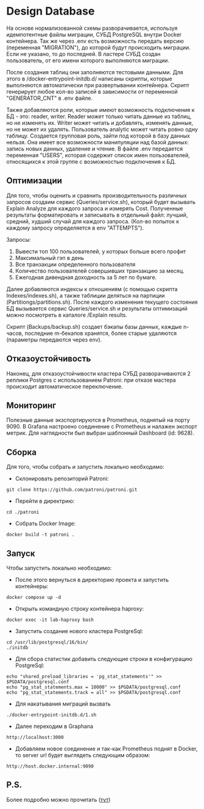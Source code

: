 # Design Database

На основе нормализованной схемы разворачивается, используя идемпотентные файлы миграции, СУБД PostgreSQL внутри Docker контейнера. Так же через .env есть возможность передать версию (переменная "MIGRATION"), до которой будут происходить миграции. Если не указано, то до последней. В ластере СУБД создан пользователь, от его имени которого выполняются миграции.

После создания таблиц они заполняются тестовыми данными. Для этого в /docker-entrypoint-initdb.d/ написаны скрипты, которые выполняются автоматически при развертывании контейнера. Скрипт генерирует любое кол-во записей в зависимости от переменной "GENERATOR_CNT" в .env файле.

Также добавляются роли, которые имеют возможность подключения к
БД - это: reader, writer. Reader может только читать данные из таблиц, но не изменять их. Writer может читать и добавлять, изменять данные, но не может их удалять. Пользователь analytic может читать ровно одну таблицу. Создается групповая роль, зайти под которой в базу данных нельзя. Она имеет все возможности манипуляции над базой данных: запись новых данных, удаление и чтение. В файле .env передается переменная "USERS", которая содержит список имен пользователей, относящихся к этой группе с возможностью подключения к БД.

## Оптимизации

Для того, чтобы оценить и сравнить производительность различных запросов создаим сервис (Queries/service.sh), который будет вызывать Explain Analyze для каждого запроса и измерять Cost. Полученные результаты форматировать и записывать в отдельный файл: лучший, средний, худший случай для каждого запроса. (Кол-во попыток к каждому запросу определяется в env "ATTEMPTS").

Запросы:
1. Вывести топ 100 пользователей, у которых больше всего профит
2. Максимальный гэп в день
3. Все транзакции определенного пользователя
4. Количество пользователей совершивших транзакцию за месяц.
5. Ежегодная дивендная доходность за 5 лет по бумаге.

Далее добавляются индексы к отношениям (с помощью скрипта Indexes/indexes.sh), а также таблиции деляться на партиции (Partitiongs/partitions.sh). После каждого изменения текущего состояния БД вызывается сервис Queries/service.sh и результаты оптимизаций можно посмотреть в каталоге /Explain results.

Скрипт (Backups/backup.sh) создает бэкапы базы данных, каждые n-часов, последние m-бекапов хранятся, более старые удаляются (параметры передаются через env).

## Отказоустойчивость
Наконец, для отказоустойчивости кластера СУБД разворачиваются 2 реплики Postgres с использованием Patroni: при отказе мастера происходит автоматическое переключение.

## Мониторинг
Полезные данные экзспортируются в Prometheus, поднятый на порту 9090. В Grafana настроено соединение с Prometheus и налажен экспорт метрик. Для наглядности был выбран шаблонный Dashboard (id: 9628).


## Сборка
Для того, чтобы собрать и запустить локально необходимо:
* Склонировать репозиторий Patroni: 
```
git clone https://github.com/patroni/patroni.git
```

* Перейти в директрию: 
```
cd ./patroni
```

* Собрать Docker Image: 
```
docker build -t patroni .
```

## Запуск
Чтобы запустить локально необходимо:
* После этого вернуться в директорию проекта и запустить контейнеры: 
```
docker compose up -d
```

* Открыть командную строку контейнера haproxy: 
```
docker exec -it lab-haproxy bash
```

* Запустить создание нового кластера PostgreSql: 
```
cd /usr/lib/postgresql/16/bin/
./initdb
```

* Для сбора статистик добавить следующие строки в конфигурацию PostgreSql:
```
echo "shared_preload_libraries = 'pg_stat_statements'" >> $PGDATA/postgresql.conf
echo "pg_stat_statements.max = 10000" >> $PGDATA/postgresql.conf
echo "pg_stat_statements.track = all" >> $PGDATA/postgresql.conf

```
* Для накатывания миграций вызвать
```
./docker-entrypoint-initdb.d/1.sh
```

* Далее переходим в Graphana
```
http://localhost:3000
```

* Добавляем новое соединение и так-как Prometheus поднят в Docker, то server url будет выглядеть следующим образом:
```
http://host.docker.internal:9090
```

## P.S.
Более подробно можно прочитать ([тут](Project.pdf))